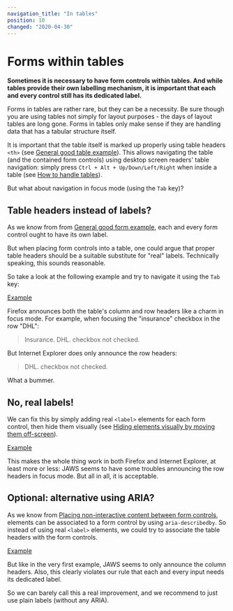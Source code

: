 ```yaml
---
navigation_title: "In tables"
position: 10
changed: "2020-04-30"
---
```


# Forms within tables

**Sometimes it is necessary to have form controls within tables. And while tables provide their own labelling mechanism, it is important that each and every control still has its dedicated label.**

Forms in tables are rather rare, but they can be a necessity. Be sure though you are using tables not simply for layout purposes - the days of layout tables are long gone. Forms in tables only make sense if they are handling data that has a tabular structure itself.

It is important that the table itself is marked up properly using table headers `<th>` (see [General good table example](/examples/tables/good-example)). This allows navigating the table (and the contained form controls) using desktop screen readers' table navigation: simply press `Ctrl + Alt + Up/Down/Left/Right` when inside a table (see [How to handle tables](/examples/tables/handling)).

But what about navigation in focus mode (using the `Tab` key)?

## Table headers instead of labels?

As we know from from [General good form example](/examples/forms/good-example), each and every form control ought to have its own label.

But when placing form controls into a table, one could argue that proper table headers should be a suitable substitute for "real" labels. Technically speaking, this sounds reasonable.

So take a look at the following example and try to navigate it using the `Tab` key:

[Example](_examples/form-controls-without-labels-in-a-table)

Firefox announces both the table's column and row headers like a charm in focus mode. For example, when focusing the "insurance" checkbox in the row "DHL":

> Insurance. DHL. checkbox not checked.

But Internet Explorer does only announce the row headers:

> DHL. checkbox not checked.

What a bummer.

## No, real labels!

We can fix this by simply adding real `<label>` elements for each form control, then hide them visually (see [Hiding elements visually by moving them off-screen](/examples/hiding-elements/visually)).

[Example](_examples/form-controls-with-labels-in-a-table)

This makes the whole thing work in both Firefox and Internet Explorer, at least more or less: JAWS seems to have some troubles announcing the row headers in focus mode. But all in all, it is acceptable.

## Optional: alternative using ARIA?

As we know from [Placing non-interactive content between form controls](/examples/forms/non-interactive-content), elements can be associated to a form control by using `aria-describedby`. So instead of using real `<label>` elements, we could try to associate the table headers with the form controls.

[Example](_examples/form-controls-without-labels-in-a-table-fixed-with-aria)

But like in the very first example, JAWS seems to only announce the column headers. Also, this clearly violates our rule that each and every input needs its dedicated label.

So we can barely call this a real improvement, and we recommend to just use plain labels (without any ARIA).
